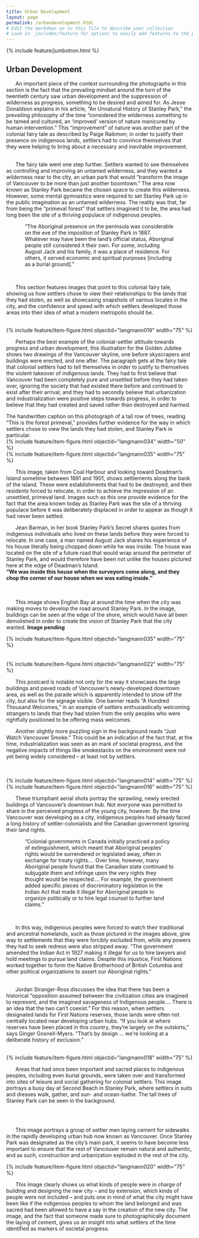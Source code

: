 ```yaml
---
title: Urban Development
layout: page
permalink: /urbandevelopment.html
# Edit the markdown on in this file to describe your collection
# Look in _includes/feature for options to easily add features to the page
---
```

{% include feature/jumbotron.html %}

## Urban Development

<p style="text-indent: 25px;">An important piece of the context surrounding the photographs in this section is the fact that the prevailing mindset around the turn of the twentieth century saw urban development and the suppression of wilderness as progress, something to be desired and aimed for. As Jesse Donaldson explains in his article, “An Unnatural History of Stanley Park,” the prevailing philosophy of the time “considered the wilderness something to be tamed and cultured, an ‘improved’ version of nature manicured by human intervention.”  This “improvement” of nature was another part of the colonial fairy tale as described by Paige Raibmon; in order to justify their presence on indigenous lands, settlers had to convince themselves that they were helping to bring about a necessary and inevitable improvement.<br><br>

<p style="text-indent: 25px;">The fairy tale went one step further. Settlers wanted to see themselves as controlling and improving an untamed wilderness, and they wanted a wilderness near to the city, an urban park that would “transform the image of Vancouver to be more than just another boomtown.”  The area now known as Stanley Park became the chosen space to create this wilderness. However, some mental gymnastics were required to set Stanley Park up in the public imagination as an untamed wilderness. The reality was that, far from being the “primeval forest” that settlers imagined it to be, the area had long been the site of a thriving populace of indigenous peoples.<br>
<p style="margin-left:10%; margin-right:10%;">“The Aboriginal presence on the peninsula was considerable on the eve of the imposition of Stanley Park in 1887. Whatever may have been the land’s official status, Aboriginal people still considered it their own. For some, including August Jack and his family, it was a place of residence. For others, it served economic and spiritual purposes [including as a burial ground].”</p><br>

<p style="text-indent: 25px;">This section features images that point to this colonial fairy tale, showing us how settlers chose to view their relationships to the lands that they had stolen, as well as showcasing snapshots of various locales in the city, and the confidence and speed with which settlers developed those areas into their idea of what a modern metropolis should be.<br><br>

<div class="container">
  <div class="row">
    <div class="col-sm">
      {% include feature/item-figure.html objectid="langmann019" width="75" %}
    </div>
    <div class="col-sm">
      <p style="text-indent: 25px;">Perhaps the best example of the colonial-settler attitude towards progress and urban development, this illustration for the Golden Jubilee shows two drawings of the Vancouver skyline, one before skyscrapers and buildings were erected, and one after. The paragraph gets at the fairy tale that colonial settlers had to tell themselves in order to justify to themselves the violent takeover of indigenous lands. They had to first believe that Vancouver had been completely pure and unsettled before they had taken over, ignoring the society that had existed there before and continued to exist after their arrival; and they had to secondly believe that urbanization and industrialization were positive steps towards progress, in order to believe that they had created and saved rather than destroyed and harmed.
    </div>
  </div>
</div>

<div class="container">
  <div class="row">
    <div class="col-sm">
      The handwritten caption on this photograph of a tall row of trees, reading “This is the forest primeval,” provides further evidence for the way in which settlers chose to view the lands they had stolen, and Stanley Park in particular.
    </div>
    <div class="col-sm">
      {% include feature/item-figure.html objectid="langmann034" width="50" %}
    </div>
  </div>
</div>

<div class="container">
  <div class="row">
    <div class="col-sm">
      {% include feature/item-figure.html objectid="langmann035" width="75" %}
    </div>
    <div class="col-sm">
      <p style="text-indent: 25px;">This image, taken from Coal Harbour and looking toward Deadman’s Island sometime between 1891 and 1901, shows settlements along the bank of the island. These were establishments that had to be destroyed, and their residents forced to relocate, in order to achieve the impression of an unsettled, primeval land. Images such as this one provide evidence for the fact that the area known today as Stanley Park was the site of a thriving populace before it was deliberately displaced in order to appear as though it had never been settled.<br>
    </div>
  </div>
<p style="text-indent: 25px;">Jean Barman, in her book Stanley Park’s Secret shares quotes from indigenous individuals who lived on these lands before they were forced to relocate. In one case, a man named August Jack shares his experience of his house literally being chopped down while he was inside. The house was located on the site of a future road that would wrap around the perimeter of Stanley Park, and would therefore have been not unlike the houses pictured here at the edge of Deadman’s Island.<br>
<b>“We was inside this house when the surveyors come along, and they chop the corner of our house when we was eating inside.” </b><br><br><br>

<div class="container">
  <div class="row">
    <div class="col-sm">
      <p style="text-indent: 25px;">This image shows English Bay at around the time when the city was making moves to develop the road around Stanley Park. In the image, buildings can be seen at the edge of the shore, which would have all been demolished in order to create the vision of Stanley Park that the city wanted. <b>Image pending</b>
    </div>
    <div class="col-sm">
      {% include feature/item-figure.html objectid="langmann035" width="75" %}
    </div>
  </div><br><br>
  
<div class="container">
  <div class="row">
    <div class="col-sm">
      {% include feature/item-figure.html objectid="langmann022" width="75" %}
    </div>
    <div class="col-sm">
      <p style="text-indent: 25px;">This postcard is notable not only for the way it showcases the large buildings and paved roads of Vancouver’s newly-developed downtown area, as well as the parade which is apparently intended to show off the city, but also for the signage visible. One banner reads “A Hundred Thousand Welcomes,” in an example of settlers enthusiastically welcoming strangers to lands that they had stolen from the only peoples who were rightfully positioned to be offering mass welcomes.
    </div>
  </div>
<p style="text-indent: 25px;">Another slightly more puzzling sign in the background reads “Just Watch Vancouver Smoke.” This could be an indication of the fact that, at the time, industrialization was seen as an mark of societal progress, and the negative impacts of things like smokestacks on the environment were not yet being widely considered – at least not by settlers.<br><br><br>
  
<div class="container">
  <div class="row">
    <div class="col-sm">
      {% include feature/item-figure.html objectid="langmann014" width="75" %}
    </div>
    <div class="col-sm">
      {% include feature/item-figure.html objectid="langmann016" width="75" %}
    </div>
  </div>
 <p style="text-indent: 25px;">These triumphant aerial shots portray the sprawling, newly erected buildings of Vancouver’s downtown hub. Not everyone was permitted to share in the perceived progress of the young city, however. By the time Vancouver was developing as a city, indigenous peoples had already faced a long history of settler-colonialists and the Canadian government ignoring their land rights.<br>
  <p style="margin-left:10%; margin-right:10%;">“Colonial governments in Canada initially practiced a policy of extinguishment, which meant that Aboriginal peoples’ rights would be surrendered or legislated away, often in exchange for treaty rights…. Over time, however, many Aboriginal people found that the Canadian state continued to subjugate them and infringe upon the very rights they thought would be respected…. For example, the government added specific pieces of discriminatory legislation in the Indian Act that made it illegal for Aboriginal people to organize politically or to hire legal counsel to further land claims.”</p><br>
  <p style="text-indent: 25px;">In this way, indigenous peoples were forced to watch their traditional and ancestral homelands, such as those pictured in the images above, give way to settlements that they were forcibly excluded from, while any powers they had to seek redress were also stripped away. “The government amended the Indian Act in 1927 making it illegal for us to hire lawyers and hold meetings to pursue land claims. Despite this injustice, First Nations worked together to form the Native Brotherhood of British Columbia and other political organizations to assert our Aboriginal rights.” <br><br>
<p style="text-indent: 25px;">Jordan Stranger-Ross discusses the idea that there has been a historical “opposition assumed between the civilization cities are imagined to represent, and the imagined savageness of Indigenous people…. There is an idea that the two can’t coexist.”  For this reason, when settlers designated lands for First Nations reserves, those lands were often not centrally located near developing urban hubs. “If you look at where reserves have been placed in this country, they’re largely on the outskirts,” says Ginger Gosnell-Myers. “That’s by design ... we’re looking at a deliberate history of exclusion.” <br><br>
  
<div class="container">
  <div class="row">
    <div class="col-sm">
      {% include feature/item-figure.html objectid="langmann018" width="75" %}
    </div>
    <div class="col-sm">
      <p style="text-indent: 25px;">Areas that had once been important and sacred places to indigenous peoples, including even burial grounds, were taken over and transformed into sites of leisure and social gathering for colonial settlers. This image portrays a busy day at Second Beach in Stanley Park, where settlers in suits and dresses walk, gather, and sun- and ocean-bathe. The tall trees of Stanley Park can be seen in the background.
    </div>
  </div><br><br>

<div class="container">
  <div class="row">
    <div class="col-sm">
      <p style="text-indent: 25px;">This image portrays a group of settler men laying cement for sidewalks in the rapidly developing urban hub now known as Vancouver. Once Stanley Park was designated as the city’s main park, it seems to have become less important to ensure that the rest of Vancouver remain natural and authentic, and as such, construction and urbanization exploded in the rest of the city. 
    </div>
    <div class="col-sm">
      {% include feature/item-figure.html objectid="langmann020" width="75" %}
    </div>
  </div>
  <p style="text-indent: 25px;">This image clearly shows us what kinds of people were in charge of building and designing the new city – and by extension, which kinds of people were not included – and puts one in mind of what the city might have been like if the indigenous peoples to whom the land belonged and was sacred had been allowed to have a say in the creation of the new city. The image, and the fact that someone made sure to photographically document the laying of cement, gives us an insight into what settlers of the time identified as markers of societal progress.<br><br>
